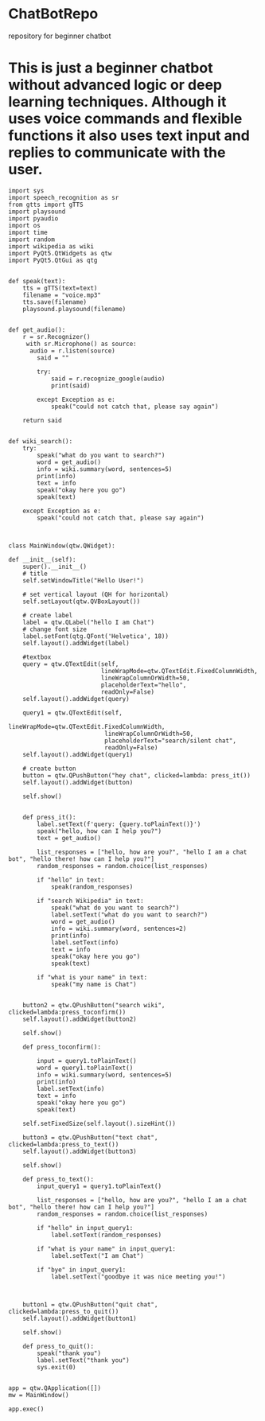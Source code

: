 # ChatBotRepo
repository for beginner chatbot

# This is just a beginner chatbot without advanced logic or deep learning techniques. Although it uses voice commands and flexible functions it also uses text input and replies to communicate with the user.

    import sys
    import speech_recognition as sr
    from gtts import gTTS
    import playsound
    import pyaudio
    import os
    import time
    import random
    import wikipedia as wiki
    import PyQt5.QtWidgets as qtw
    import PyQt5.QtGui as qtg


    def speak(text):
        tts = gTTS(text=text)
        filename = "voice.mp3"
        tts.save(filename)
        playsound.playsound(filename)


    def get_audio():
        r = sr.Recognizer()
         with sr.Microphone() as source:
          audio = r.listen(source)
            said = ""

            try:
                said = r.recognize_google(audio)
                print(said)

            except Exception as e:
                speak("could not catch that, please say again")

        return said


    def wiki_search():
        try:
            speak("what do you want to search?")
            word = get_audio()
            info = wiki.summary(word, sentences=5)
            print(info)
            text = info
            speak("okay here you go")
            speak(text)

        except Exception as e:
            speak("could not catch that, please say again")



    class MainWindow(qtw.QWidget):

    def __init__(self):
        super().__init__()
        # title
        self.setWindowTitle("Hello User!")

        # set vertical layout (QH for horizontal)
        self.setLayout(qtw.QVBoxLayout())

        # create label
        label = qtw.QLabel("hello I am Chat")
        # change font size
        label.setFont(qtg.QFont('Helvetica', 18))
        self.layout().addWidget(label)

        #textbox
        query = qtw.QTextEdit(self,
                              lineWrapMode=qtw.QTextEdit.FixedColumnWidth,
                              lineWrapColumnOrWidth=50,
                              placeholderText="hello",
                              readOnly=False)
        self.layout().addWidget(query)

        query1 = qtw.QTextEdit(self,
                               lineWrapMode=qtw.QTextEdit.FixedColumnWidth,
                               lineWrapColumnOrWidth=50,
                               placeholderText="search/silent chat",
                               readOnly=False)
        self.layout().addWidget(query1)

        # create button
        button = qtw.QPushButton("hey chat", clicked=lambda: press_it())
        self.layout().addWidget(button)

        self.show()


        def press_it():
            label.setText(f'query: {query.toPlainText()}')
            speak("hello, how can I help you?")
            text = get_audio()

            list_responses = ["hello, how are you?", "hello I am a chat bot", "hello there! how can I help you?"]
            random_responses = random.choice(list_responses)

            if "hello" in text:
                speak(random_responses)

            if "search Wikipedia" in text:
                speak("what do you want to search?")
                label.setText("what do you want to search?")
                word = get_audio()
                info = wiki.summary(word, sentences=2)
                print(info)
                label.setText(info)
                text = info
                speak("okay here you go")
                speak(text)

            if "what is your name" in text:
                speak("my name is Chat")


        button2 = qtw.QPushButton("search wiki", clicked=lambda:press_toconfirm())
        self.layout().addWidget(button2)

        self.show()

        def press_toconfirm():

            input = query1.toPlainText()
            word = query1.toPlainText()
            info = wiki.summary(word, sentences=5)
            print(info)
            label.setText(info)
            text = info
            speak("okay here you go")
            speak(text)

        self.setFixedSize(self.layout().sizeHint())

        button3 = qtw.QPushButton("text chat", clicked=lambda:press_to_text())
        self.layout().addWidget(button3)

        self.show()

        def press_to_text():
            input_query1 = query1.toPlainText()

            list_responses = ["hello, how are you?", "hello I am a chat bot", "hello there! how can I help you?"]
            random_responses = random.choice(list_responses)

            if "hello" in input_query1:
                label.setText(random_responses)

            if "what is your name" in input_query1:
                label.setText("I am Chat")

            if "bye" in input_query1:
                label.setText("goodbye it was nice meeting you!")



        button1 = qtw.QPushButton("quit chat", clicked=lambda:press_to_quit())
        self.layout().addWidget(button1)

        self.show()

        def press_to_quit():
            speak("thank you")
            label.setText("thank you")
            sys.exit(0)


    app = qtw.QApplication([])
    mw = MainWindow()

    app.exec()

